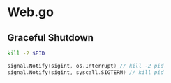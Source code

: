 # Web.go

## Graceful Shutdown

```bash
kill -2 $PID
```

```go
signal.Notify(sigint, os.Interrupt) // kill -2 pid
signal.Notify(sigint, syscall.SIGTERM) // kill pid
```